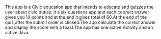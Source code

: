This app is a Civic education app that intends to educate and quizzes the user about civic duties. It a six questions app and each coorect answer gives you 10 points and at the end it gives total of 60.At the end of the quiz,after the submit order is clicked.The app calculate the correct answer and display the score with a toast.The app has one active Activity and an active Java.

